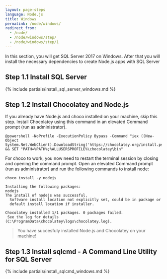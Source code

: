 ```yaml
---
layout: page-steps
language: Node.js
title: Windows
permalink: /node/windows/
redirect_from:
  - /node/
  - /node/windows/step/
  - /node/windows/step/1
---
```


In this section, you will get SQL Server 2017 on Windows. After that you will install the necessary dependencies to create Node.js apps with SQL Server

## Step 1.1 Install SQL Server

{% include partials/install_sql_server_windows.md %}

## Step 1.2 Install Chocolatey and Node.js

If you already have Node.js and choco installed on your machine, skip this step. Install Chocolatey using this command in an elevated Command prompt (run as administrator).

```terminal
@powershell -NoProfile -ExecutionPolicy Bypass -Command "iex ((New-Object System.Net.WebClient).DownloadString('https://chocolatey.org/install.ps1'))" && SET "PATH=%PATH%;%ALLUSERSPROFILE%\chocolatey\bin"
```

For choco to work, you now need to restart the terminal session by closing and opening the command prompt. Open an elevated Command prompt (run as administrator) and run the following commands to install node:

```terminal
choco install -y nodejs
```

```results
Installing the following packages:
nodejs
The install of nodejs was successful.
  Software install location not explicitly set, could be in package or
  default install location if installer.

Chocolatey installed 1/1 packages. 0 packages failed.
 See the log for details (C:\ProgramData\chocolatey\logs\chocolatey.log).
 ```

 > You have succesfuly installed Node.js and Chocolatey on your machine!


## Step 1.3 Install sqlcmd - A Command Line Utility for SQL Server

{% include partials/install_sqlcmd_windows.md %}
